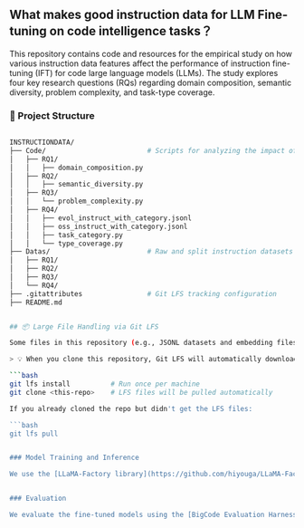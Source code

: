 ## What makes good instruction data for  LLM Fine-tuning on code intelligence tasks？

This repository contains code and resources for the empirical study on how various instruction data features affect the performance of instruction fine-tuning (IFT) for code large language models (LLMs). The study explores four key research questions (RQs) regarding domain composition, semantic diversity, problem complexity, and task-type coverage.

### 📁 Project Structure

```bash

INSTRUCTIONDATA/
├── Code/                         # Scripts for analyzing the impact of different instruction properties
│   ├── RQ1/
│   │   ├── domain_composition.py
│   ├── RQ2/
│   │   ├── semantic_diversity.py
│   ├── RQ3/
│   │   └── problem_complexity.py
│   ├── RQ4/
│   │   ├── evol_instruct_with_category.jsonl
│   │   ├── oss_instruct_with_category.jsonl
│   │   ├── task_category.py
│   │   └── type_coverage.py
├── Datas/                        # Raw and split instruction datasets for each RQ
│   ├── RQ1/
│   ├── RQ2/
│   ├── RQ3/
│   └── RQ4/
├── .gitattributes                # Git LFS tracking configuration
├── README.md


## 📦 Large File Handling via Git LFS

Some files in this repository (e.g., JSONL datasets and embedding files) are large and thus managed with Git LFS (Large File Storage). This ensures efficient storage and versioning without bloating the Git history.

> 💡 When you clone this repository, Git LFS will automatically download the necessary large files if you have Git LFS installed and initialized:

```bash
git lfs install          # Run once per machine
git clone <this-repo>    # LFS files will be pulled automatically

If you already cloned the repo but didn't get the LFS files:

```bash
git lfs pull


### Model Training and Inference

We use the [LLaMA-Factory library](https://github.com/hiyouga/LLaMA-Factory) for the training and inference process. 


### Evaluation

We evaluate the fine-tuned models using the [BigCode Evaluation Harness](https://github.com/bigcode-project/bigcode-evaluation-harness), a standard toolkit for benchmarking code LLMs across multiple programming languages and tasks.

